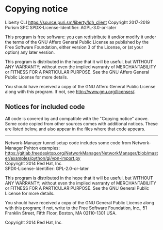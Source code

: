 # Copying notice

Liberty CLI
<https://source.puri.sm/liberty/ldh_client>
Copyright 2017-2019 Purism SPC
SPDX-License-Identifier: AGPL-3.0-or-later

This program is free software: you can redistribute it and/or modify
it under the terms of the GNU Affero General Public License as
published by the Free Software Foundation, either version 3 of the
License, or (at your option) any later version.

This program is distributed in the hope that it will be useful,
but WITHOUT ANY WARRANTY; without even the implied warranty of
MERCHANTABILITY or FITNESS FOR A PARTICULAR PURPOSE.  See the
GNU Affero General Public License for more details.

You should have received a copy of the GNU Affero General Public License
along with this program.  If not, see <http://www.gnu.org/licenses/>.

## Notices for included code

All code is covered by and compatible with the "Copying notice" above.
Some code copied from other sources comes with additional notices. These
are listed below, and also appear in the files where that code appears.

---

Network-Manager tunnel setup code includes some code from
Network-Manager Pyhton examples: <br />
https://gitlab.freedesktop.org/NetworkManager/NetworkManager/blob/master/examples/python/gi/vpn-import.py <br />
Copyright 2014 Red Hat, Inc.<br />
SPDX-License-Identifier: GPL-2.0-or-later

This program is distributed in the hope that it will be useful,
but WITHOUT ANY WARRANTY; without even the implied warranty of
MERCHANTABILITY or FITNESS FOR A PARTICULAR PURPOSE.  See the
GNU General Public License for more details.

You should have received a copy of the GNU General Public License along
with this program; if not, write to the Free Software Foundation, Inc.,
51 Franklin Street, Fifth Floor, Boston, MA 02110-1301 USA.

Copyright 2014 Red Hat, Inc.
